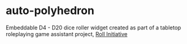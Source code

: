 # auto-polyhedron
Embeddable D4 - D20 dice roller widget created as part of a tabletop roleplaying game assistant project, 
[Roll Initiative](https://github.com/monicaj314/rollinit "Roll Initiative")
